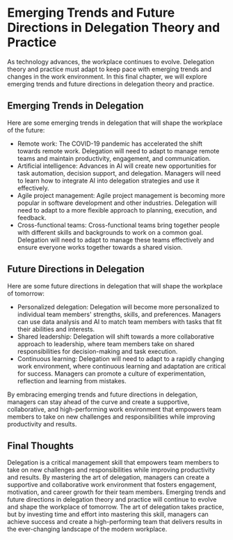 Emerging Trends and Future Directions in Delegation Theory and Practice
================================================================================================================================================

As technology advances, the workplace continues to evolve. Delegation theory and practice must adapt to keep pace with emerging trends and changes in the work environment. In this final chapter, we will explore emerging trends and future directions in delegation theory and practice.

Emerging Trends in Delegation
-----------------------------

Here are some emerging trends in delegation that will shape the workplace of the future:

* Remote work: The COVID-19 pandemic has accelerated the shift towards remote work. Delegation will need to adapt to manage remote teams and maintain productivity, engagement, and communication.
* Artificial intelligence: Advances in AI will create new opportunities for task automation, decision support, and delegation. Managers will need to learn how to integrate AI into delegation strategies and use it effectively.
* Agile project management: Agile project management is becoming more popular in software development and other industries. Delegation will need to adapt to a more flexible approach to planning, execution, and feedback.
* Cross-functional teams: Cross-functional teams bring together people with different skills and backgrounds to work on a common goal. Delegation will need to adapt to manage these teams effectively and ensure everyone works together towards a shared vision.

Future Directions in Delegation
-------------------------------

Here are some future directions in delegation that will shape the workplace of tomorrow:

* Personalized delegation: Delegation will become more personalized to individual team members' strengths, skills, and preferences. Managers can use data analysis and AI to match team members with tasks that fit their abilities and interests.
* Shared leadership: Delegation will shift towards a more collaborative approach to leadership, where team members take on shared responsibilities for decision-making and task execution.
* Continuous learning: Delegation will need to adapt to a rapidly changing work environment, where continuous learning and adaptation are critical for success. Managers can promote a culture of experimentation, reflection and learning from mistakes.

By embracing emerging trends and future directions in delegation, managers can stay ahead of the curve and create a supportive, collaborative, and high-performing work environment that empowers team members to take on new challenges and responsibilities while improving productivity and results.

Final Thoughts
--------------

Delegation is a critical management skill that empowers team members to take on new challenges and responsibilities while improving productivity and results. By mastering the art of delegation, managers can create a supportive and collaborative work environment that fosters engagement, motivation, and career growth for their team members. Emerging trends and future directions in delegation theory and practice will continue to evolve and shape the workplace of tomorrow. The art of delegation takes practice, but by investing time and effort into mastering this skill, managers can achieve success and create a high-performing team that delivers results in the ever-changing landscape of the modern workplace.

